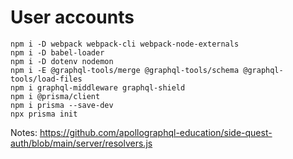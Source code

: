 # User accounts

```shell
npm i -D webpack webpack-cli webpack-node-externals
npm i -D babel-loader
npm i -D dotenv nodemon
npm i -E @graphql-tools/merge @graphql-tools/schema @graphql-tools/load-files
npm i graphql-middleware graphql-shield
npm i @prisma/client
npm i prisma --save-dev
npx prisma init

```


Notes:
https://github.com/apollographql-education/side-quest-auth/blob/main/server/resolvers.js
